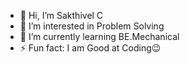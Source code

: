 - 👋 Hi, I’m Sakthivel C
- 👀 I’m interested in Problem Solving 
- 🌱 I’m currently learning BE.Mechanical
- ⚡ Fun fact: I am Good at Coding😉
